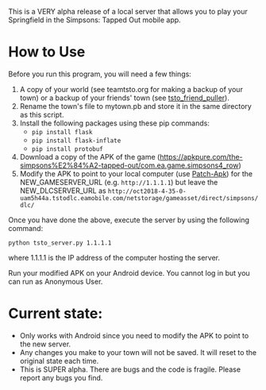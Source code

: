 This is a VERY alpha release of a local server that allows you to play your Springfield in the Simpsons: Tapped Out mobile app. 

# How to Use
Before you run this program, you will need a few things:

1) A copy of your world (see teamtsto.org for making a backup of your town) or a backup of your friends' town (see [tsto_friend_puller](https://github.com/tjac/tsto_friend_puller)).
2) Rename the town's file to mytown.pb and store it in the same directory as this script.
3) Install the following packages using these pip commands:
   - ```pip install flask```
   - ```pip install flask-inflate```
   - ```pip install protobuf```
4) Download a copy of the APK of the game (https://apkpure.com/the-simpsons%E2%84%A2-tapped-out/com.ea.game.simpsons4_row)
5) Modify the APK to point to your local computer (use [Patch-Apk](https://github.com/TappedOutReborn/Patch-Apk)) for the NEW_GAMESERVER_URL (e.g. ```http://1.1.1.1```) but leave the NEW_DLCSERVER_URL as ```http://oct2018-4-35-0-uam5h44a.tstodlc.eamobile.com/netstorage/gameasset/direct/simpsons/dlc/```

Once you have done the above, execute the server by using the following command:

```python tsto_server.py 1.1.1.1 ```

where 1.1.1.1 is the IP address of the computer hosting the server.

Run your modified APK on your Android device. You cannot log in but you can run as Anonymous User.

# Current state:
* Only works with Android since you need to modify the APK to point to the new server.
* Any changes you make to your town will not be saved. It will reset to the original state each time.
* This is SUPER alpha. There are bugs and the code is fragile. Please report any bugs you find.
  
